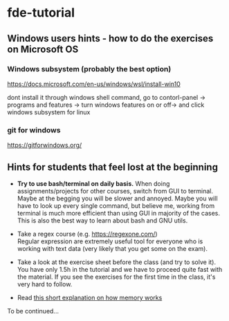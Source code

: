 # fde-tutorial

## Windows users hints - how to do the exercises on Microsoft OS


### Windows subsystem (probably the best option)
https://docs.microsoft.com/en-us/windows/wsl/install-win10 

dont install it through windows shell command, go to contorl-panel ->  programs and features -> turn windows features on or off-> and click windows subsystem for linux

### git for windows

https://gitforwindows.org/


## Hints for students that feel lost at the beginning

 * **Try to use bash/terminal on daily basis.**
    When doing assignments/projects for other courses, switch from GUI to terminal. 
    Maybe at the begging you will be slower and annoyed. Maybe you will have to look up every single command, 
    but believe me, working from terminal is much more efficient than using GUI in majority of the cases. 
    This is also the best way to learn about bash and GNU utils.
    
 * Take a regex course (e.g. https://regexone.com/)   
   Regular expression are extremely useful tool for everyone who is working with text data 
   (very likely that you get some on the exam).
   
 * Take a look at the exercise sheet before the class (and try to solve it). 
   You have only 1.5h in the tutorial and we have to proceed quite fast with the material.
   If you see the exercises for the first time in the class, it's very hard to follow.
   
 * Read [this short explanation on how memory works](extras/brief_on_memory.md)
   
To be continued...
    
    